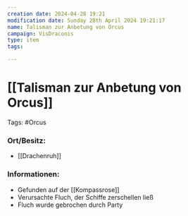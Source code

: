 ```yaml
---
creation date: 2024-04-28 19:21 
modification date: Sunday 28th April 2024 19:21:17 
name: Talisman zur Anbetung von Orcus 
campaign: VisDraconis
type: item
tags:

--- 
```


# [[Talisman zur Anbetung von Orcus]]

Tags: #Orcus

### Ort/Besitz:
- [[Drachenruh]]

### Informationen:
- Gefunden auf der [[Kompassrose]]
- Verursachte Fluch, der Schiffe zerschellen ließ
- Fluch wurde gebrochen durch Party